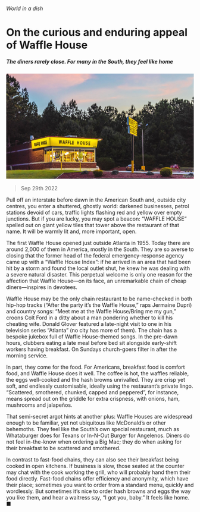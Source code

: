 ###### World in a dish

# On the curious and enduring appeal of Waffle House 

##### The diners rarely close. For many in the South, they feel like home 

![image](images/20221001_CUP006.jpg) 

> Sep 29th 2022 

Pull off an interstate before dawn in the American South and, outside city centres, you enter a shuttered, ghostly world: darkened businesses, petrol stations devoid of cars, traffic lights flashing red and yellow over empty junctions. But if you are lucky, you may spot a beacon: “WAFFLE HOUSE” spelled out on giant yellow tiles that tower above the restaurant of that name. It will be warmly lit and, more important, open.

The first Waffle House opened just outside Atlanta in 1955. Today there are around 2,000 of them in America, mostly in the South. They are so averse to closing that the former head of the federal emergency-response agency came up with a “Waffle House Index”: if he arrived in an area that had been hit by a storm and found the local outlet shut, he knew he was dealing with a severe natural disaster. This perpetual welcome is only one reason for the affection that Waffle House—on its face, an unremarkable chain of cheap diners—inspires in devotees.

Waffle House may be the only chain restaurant to be name-checked in both hip-hop tracks (“After the party it’s the Waffle House,” raps Jermaine Dupri) and country songs: “Meet me at the Waffle House/Bring me my gun,” croons Colt Ford in a ditty about a man pondering whether to kill his cheating wife. Donald Glover featured a late-night visit to one in his television series “Atlanta” (no city has more of them). The chain has a bespoke jukebox full of Waffle House-themed songs. In the pre-dawn hours, clubbers eating a late meal before bed sit alongside early-shift workers having breakfast. On Sundays church-goers filter in after the morning service.

In part, they come for the food. For Americans, breakfast food is comfort food, and Waffle House does it well. The coffee is hot, the waffles reliable, the eggs well-cooked and the hash browns unrivalled. They are crisp yet soft, and endlessly customisable, ideally using the restaurant’s private lingo. “Scattered, smothered, chunked, capped and peppered”, for instance, means spread out on the griddle for extra crispness, with onions, ham, mushrooms and jalapeños.

That semi-secret argot hints at another plus: Waffle Houses are widespread enough to be familiar, yet not ubiquitous like McDonald’s or other behemoths. They feel like the South’s own special restaurant, much as Whataburger does for Texans or In-N-Out Burger for Angelenos. Diners do not feel in-the-know when ordering a Big Mac; they do when asking for their breakfast to be scattered and smothered.

In contrast to fast-food chains, they can also see their breakfast being cooked in open kitchens. If business is slow, those seated at the counter may chat with the cook working the grill, who will probably hand them their food directly. Fast-food chains offer efficiency and anonymity, which have their place; sometimes you want to order from a standard menu, quickly and wordlessly. But sometimes it’s nice to order hash browns and eggs the way you like them, and hear a waitress say, “I got you, baby.” It feels like home. ■

